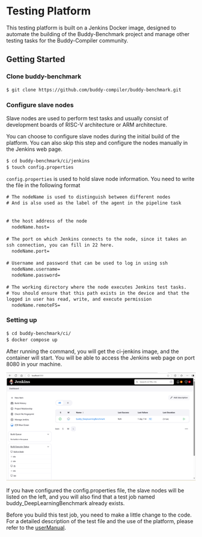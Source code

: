 # Testing Platform
This testing platform is built on a Jenkins Docker image, designed to automate the building of the Buddy-Benchmark project and manage other testing tasks for the Buddy-Compiler community.

## Getting Started

### Clone buddy-benchmark
```bash
$ git clone https://github.com/buddy-compiler/buddy-benchmark.git
```

### Configure slave nodes
Slave nodes are used to perform test tasks and usually consist of development boards of RISC-V architecture or ARM architecture.

You can choose to configure slave nodes during the initial build of the platform. You can also skip this step and configure the nodes manually in the Jenkins web page.

```bash
$ cd buddy-benchmark/ci/jenkins
$ touch config.properties
```

`config.properties` is used to hold slave node information. You need to write the file in the following format
```properties
# The nodeName is used to distinguish between different nodes 
# And is also used as the label of the agent in the pipeline task


# the host address of the node
  nodeName.host=

# The port on which Jenkins connects to the node, since it takes an ssh connection, you can fill in 22 here. 
  nodeName.port=

# Username and password that can be used to log in using ssh
  nodeName.username=
  nodeName.password=

# The working directory where the node executes Jenkins test tasks. 
# You should ensure that this path exists in the device and that the logged in user has read, write, and execute permission
  nodeName.remoteFS=       

```


### Setting up
```bash
$ cd buddy-benchmark/ci/
$ docker compose up
```



After running the command, you will get the ci-jenkins image, and the container will start. You will be able to access the Jenkins web page on port 8080 in your machine.

![image-20240925081132364](image/4a3fca1df7605cfb5c58572ec63785d.png)

If you have configured the config.properties file, the slave nodes will be listed on the left, and you will also find that a test job named buddy_DeepLearningBenchmark already exists.

Before you build this test job, you need to make a little change to the code. For a detailed description of the test file and the use of the platform, please refer to the [userManual](userManual.md).



